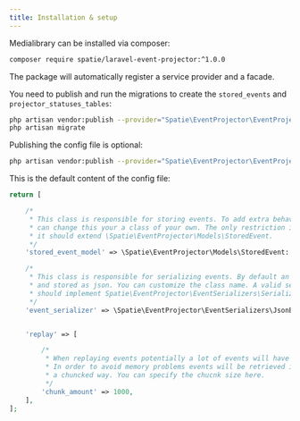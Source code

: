 ```yaml
---
title: Installation & setup
---
```


Medialibrary can be installed via composer:

```bash
composer require spatie/laravel-event-projector:^1.0.0
```

The package will automatically register a service provider and a facade.

You need to publish and run the migrations to create the `stored_events` and `projector_statuses_tables`:

```bash
php artisan vendor:publish --provider="Spatie\EventProjector\EventProjectorServiceProvider" --tag="migrations"
php artisan migrate
```

Publishing the config file is optional:

```bash
php artisan vendor:publish --provider="Spatie\EventProjector\EventProjectorServiceProvider" --tag="config"
```

This is the default content of the config file:

```php
return [

    /*
     * This class is responsible for storing events. To add extra behavour you
     * can change this your a class of your own. The only restriction is that
     * it should extend \Spatie\EventProjector\Models\StoredEvent.
     */
    'stored_event_model' => \Spatie\EventProjector\Models\StoredEvent::class,

    /*
     * This class is responsible for serializing events. By default an event will be serialized
     * and stored as json. You can customize the class name. A valid serializer
     * should implement Spatie\EventProjector\EventSerializers\Serializer.
     */
    'event_serializer' => \Spatie\EventProjector\EventSerializers\JsonEventSerializer::class,


    'replay' => [

        /*
         * When replaying events potentially a lot of events will have to be retrieved.
         * In order to avoid memory problems events will be retrieved in
         * a chuncked way. You can specify the chucnk size here.
         */
        'chunk_amount' => 1000,
    ],
];
```

